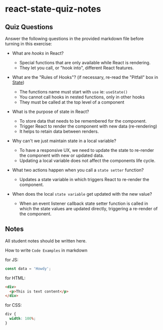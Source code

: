 # react-state-quiz-notes

## Quiz Questions

Answer the following questions in the provided markdown file before turning in this exercise:

- What are _hooks_ in React?

  - Special functions that are only available while React is rendering.
  - They let you call, or "hook into", different React features.

- What are the "Rules of Hooks"? (if necessary, re-read the "Pitfall" box in [State](https://react.dev/learn/state-a-components-memory))

  - The functions name must start with `use` ie: `useState()`
  - You cannot call hooks in nested functions, only in other hooks
  - They must be called at the top level of a component

- What is the purpose of state in React?

  - To store data that needs to be remembered for the component.
  - Trigger React to render the component with new data (re-rendering)
  - It helps to retain data between renders.

- Why can't we just maintain state in a local variable?

  - To have a responsive UX, we need to update the state to re-render the component with new or updated data.
  - Updating a local variable does not affect the components life cycle.

- What two actions happen when you call a `state setter` function?

  - Updates a state variable in which triggers React to re-render the component.

- When does the local `state variable` get updated with the new value?

  - When an event listener callback state setter function is called in which the state values are updated directly, triggering a re-render of the component.

## Notes

All student notes should be written here.

How to write `Code Examples` in markdown

for JS:

```javascript
const data = 'Howdy';
```

for HTML:

```html
<div>
  <p>This is text content</p>
</div>
```

for CSS:

```css
div {
  width: 100%;
}
```
